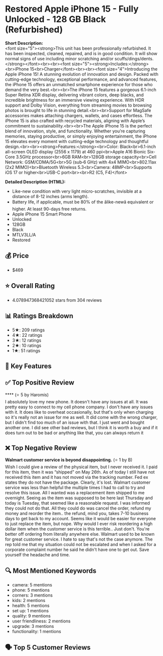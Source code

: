 # Restored Apple iPhone 15 - Fully Unlocked - 128 GB Black (Refurbished)

**Short Description:**  
&lt;font size=&quot;5&quot;&gt;&lt;strong&gt;This unit has been professionally refurbished. It has been inspected, cleaned, repaired, and is in good condition. It will show normal signs of use including minor scratching and/or scuffs/dings/dents.&lt;/strong&gt;&lt;/font&gt;&lt;br&gt;&lt;br&gt;&lt;font size=&quot;5&quot;&gt;&lt;strong&gt;Includes:&lt;/strong&gt;&lt;br&gt;iPhone 15&lt;br&gt;Charger&lt;/font&gt;&lt;br&gt;&lt;br&gt;&lt;font size=&quot;4&quot;&gt;Introducing the Apple iPhone 15! A stunning evolution of innovation and design. Packed with cutting-edge technology, exceptional performance, and advanced features, the iPhone 15 offers an unmatched smartphone experience for those who demand the very best.&lt;br&gt;&lt;br&gt;The iPhone 15 features a gorgeous 6.1-inch Super Retina XDR display, delivering vibrant colors, deep blacks, and incredible brightness for an immersive viewing experience. With HDR support and Dolby Vision, everything from streaming movies to browsing photos is brought to life in stunning detail.&lt;br&gt;&lt;br&gt;Support for MagSafe accessories makes attaching chargers, wallets, and cases effortless. The iPhone 15 is also crafted with recycled materials, aligning with Apple’s commitment to sustainability.&lt;br&gt;&lt;br&gt;The Apple iPhone 15 is the perfect blend of innovation, style, and functionality. Whether you’re capturing memories, staying productive, or simply enjoying entertainment, the iPhone 15 elevates every moment with cutting-edge technology and thoughtful design.&lt;br&gt;&lt;br&gt;&lt;strong&gt;Features:&lt;/strong&gt;&lt;br&gt;Color: Black&lt;br&gt;6.1-inch all-screen OLED display (2556 x 1179) at 460 ppi&lt;br&gt;Apple A16 Bionic Six-Core 3.5GHz processor&lt;br&gt;6GB RAM&lt;br&gt;128GB storage capacity&lt;br&gt;Cell Network: GSM/CDMA/5G&lt;br&gt;5G (sub‑6 GHz) with 4x4 MIMO&lt;br&gt;802.11ax (2x2 MIMO)&lt;br&gt;Bluetooth Wireless 5.3&lt;br&gt;Camera: 48MP&lt;br&gt;Supports iOS 17 or higher&lt;br&gt;USB-C port&lt;br&gt;&lt;br&gt;R2 (C5, F4)&lt;/font&gt;

**Detailed Description (HTML):**  
<ul>  <li>Like-new condition with very light micro-scratches, invisible at a distance of 8-12 inches (arms length).</li>  <li>Battery life, if applicable, must be 80% of the âlike-newâ equivalent or higher. At least 90-days free returns.</li>  <li>Apple iPhone 15 Smart Phone</li>  <li>Unlocked</li>  <li>128GB</li>  <li>Black</li>  <li>MTLV3LL/A</li>  <li>Restored</li> </ul>

## 💰 Price
- $469

## ⭐ Overall Rating
- 4.078947368421052 stars from 304 reviews

## 📊 Ratings Breakdown
- 5★: 209 ratings
- 4★: 22 ratings
- 3★: 12 ratings
- 2★: 10 ratings
- 1★: 51 ratings

## 🧩 Key Features


## ✅ Top Positive Review
**** (⭐ 5 by Haromis)  
I absolutely love my new phone. It doesn't have any issues at all. It was pretty easy to connect to my cell phone company. I don't have any issues with it. It does like to overheat occasionally, but that's only when charging so it's really not an issue for me as well. It did come with the wrong charger, but I didn't find too much of an issue with that. I just went and bought another one. I did see other bad reviews, but I think it is worth a buy and if it does turn out to be bad or anything like that, you can always return it

## ❌ Top Negative Review
**Walmart customer service is beyond disappointing.** (⭐ 1 by B)  
Wish I could give a review of the physical item, but I never received it. I paid for this item, then it was “shipped” on May 26th. As of today I still have not received this item and it has not moved via the tracking number. Fed ex states they do not have the package. Clearly, it's lost. Walmart customer service was less than helpful the multiple times I had to call to try and resolve this issue. All I wanted was a replacement item shipped to me overnight. Seeing as the item was supposed to be here last Thursday and today is Tuesday, that seemed like a reasonable request. I was informed they could not do that. All they could do was cancel the order, refund my money and reorder the item.. the refund, mind you, takes 7-10 business days to get back to my account. Seems like it would be easier for everyone to just replace the item, but nope. Why would I ever risk reordering a high dollar item when the customer service is this terrible.. Just don't. You're better off ordering from literally anywhere else. Walmart used to be known for great customer service. I hate to say that's not the case anymore. The rep told me that my situation could not be escalated and when I asked for a corporate complaint number he said he didn't have one to get out. Save yourself the headache and time.

## 🔍 Most Mentioned Keywords
- camera: 5 mentions
- phone: 5 mentions
- corners: 3 mentions
- kids: 2 mentions
- health: 5 mentions
- set up: 1 mentions
- quality: 9 mentions
- user friendliness: 2 mentions
- upgrade: 3 mentions
- functionality: 1 mentions

## 🗣️ Top 5 Customer Reviews

